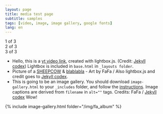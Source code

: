```yaml
---
layout: page
title: media test page
subtitle: samples
tags: [video, image, image gallery, google fonts]
lang: en
---
```


<div class="row">
    <div class="col-xl4">
    1 of 3
    </div>
    <div class="col-xl4">
    2 of 3
    </div>
    <div class="col-xl4">
    3 of 3
    </div>
</div>


- Hello, this is a [yt video link](https://youtu.be/s0uawtiiNY4), created with lightbox.js. (Credit: [Jekyll codex](https://jekyllcodex.org/without-plugins/)) Lightbox is included in `base.html` in `_layouts folder`.
- Picture of a [SHEEPCOW](/img/fa_album/image1.jpg) & [blablabla](/img/blabla_av_white_bg.png) - Art by FaFa / Also lightbox.js and credit goes to [Jekyll codex](https://jekyllcodex.org/without-plugins/).
- This is going to be an image gallery. You should download `image-gallery.html` to your `_includes` folder, and follow the [instructions](https://jekyllcodex.org/without-plugin/image-gallery/). Image captions are derived from `filename` in `alt=""` tags.  Credits: FaFa / [Jekyll codex](https://jekyllcodex.org/without-plugins/) Wow!

{% include image-gallery.html folder="/img/fa_album" %}
